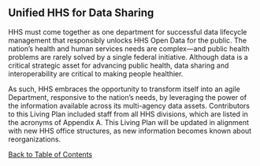 ## Unified HHS for Data Sharing  

HHS must come together as one department for successful data lifecycle management that responsibly unlocks HHS Open Data for the public. The nation’s health and human services needs are complex—and public health problems are rarely solved by a single federal initiative. Although data is a critical strategic asset for advancing public health, data sharing and interoperability are critical to making people healthier.   

As such, HHS embraces the opportunity to transform itself into an agile Department, responsive to the nation’s needs, by leveraging the power of the information available across its multi-agency data assets. Contributors to this Living Plan included staff from all HHS divisions, which are listed in the acronyms of Appendix A. This Living Plan will be updated in alignment with new HHS office structures, as new information becomes known about reorganizations.

[Back to Table of Contents](#table-of-contents)
